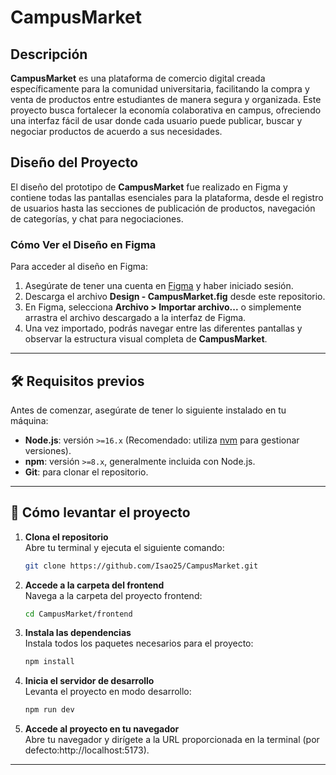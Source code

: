 # CampusMarket

## Descripción

**CampusMarket** es una plataforma de comercio digital creada específicamente para la comunidad universitaria, facilitando la compra y venta de productos entre estudiantes de manera segura y organizada. Este proyecto busca fortalecer la economía colaborativa en campus, ofreciendo una interfaz fácil de usar donde cada usuario puede publicar, buscar y negociar productos de acuerdo a sus necesidades.

## Diseño del Proyecto

El diseño del prototipo de **CampusMarket** fue realizado en Figma y contiene todas las pantallas esenciales para la plataforma, desde el registro de usuarios hasta las secciones de publicación de productos, navegación de categorías, y chat para negociaciones.

### Cómo Ver el Diseño en Figma

Para acceder al diseño en Figma:

1. Asegúrate de tener una cuenta en [Figma](https://www.figma.com/) y haber iniciado sesión.
2. Descarga el archivo **Design - CampusMarket.fig** desde este repositorio.
3. En Figma, selecciona **Archivo > Importar archivo...** o simplemente arrastra el archivo descargado a la interfaz de Figma.
4. Una vez importado, podrás navegar entre las diferentes pantallas y observar la estructura visual completa de **CampusMarket**.

---

## 🛠️ Requisitos previos

Antes de comenzar, asegúrate de tener lo siguiente instalado en tu máquina:

- **Node.js**: versión `>=16.x` (Recomendado: utiliza [nvm](https://github.com/nvm-sh/nvm) para gestionar versiones).
- **npm**: versión `>=8.x`, generalmente incluida con Node.js.
- **Git**: para clonar el repositorio.

---

## 🚀 Cómo levantar el proyecto

1. **Clona el repositorio**  
   Abre tu terminal y ejecuta el siguiente comando:
   ```bash
   git clone https://github.com/Isao25/CampusMarket.git
   ```
2. **Accede a la carpeta del frontend**  
   Navega a la carpeta del proyecto frontend:
   ```bash
   cd CampusMarket/frontend
   ```
3. **Instala las dependencias**  
   Instala todos los paquetes necesarios para el proyecto:
   ```bash
   npm install
   ```
4. **Inicia el servidor de desarrollo**  
   Levanta el proyecto en modo desarrollo:
   ```bash
   npm run dev
   ```
5. **Accede al proyecto en tu navegador**  
   Abre tu navegador y dirígete a la URL proporcionada en la terminal (por defecto:http://localhost:5173).

---


